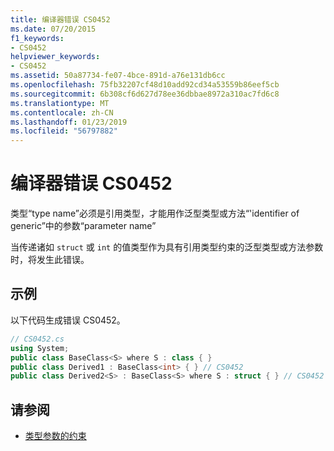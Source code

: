 ```yaml
---
title: 编译器错误 CS0452
ms.date: 07/20/2015
f1_keywords:
- CS0452
helpviewer_keywords:
- CS0452
ms.assetid: 50a87734-fe07-4bce-891d-a76e131db6cc
ms.openlocfilehash: 75fb32207cf48d10add92cd34a53559b86eef5cb
ms.sourcegitcommit: 6b308cf6d627d78ee36dbbae8972a310ac7fd6c8
ms.translationtype: MT
ms.contentlocale: zh-CN
ms.lasthandoff: 01/23/2019
ms.locfileid: "56797882"
---
```

# <a name="compiler-error-cs0452"></a>编译器错误 CS0452
类型“type name”必须是引用类型，才能用作泛型类型或方法“'identifier of generic”中的参数“parameter name”  
  
 当传递诸如 `struct` 或 `int` 的值类型作为具有引用类型约束的泛型类型或方法参数时，将发生此错误。  
  
## <a name="example"></a>示例  
 以下代码生成错误 CS0452。  
  
```csharp  
// CS0452.cs  
using System;  
public class BaseClass<S> where S : class { }  
public class Derived1 : BaseClass<int> { } // CS0452  
public class Derived2<S> : BaseClass<S> where S : struct { } // CS0452  
```  
  
## <a name="see-also"></a>请参阅

- [类型参数的约束](../../csharp/programming-guide/generics/constraints-on-type-parameters.md)
